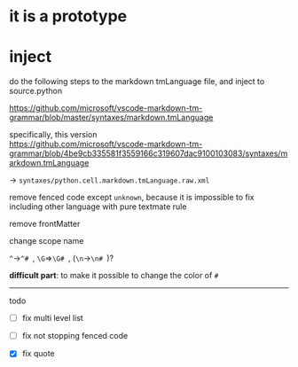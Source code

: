 # it is a prototype

# inject

do the following steps to the markdown tmLanguage file, and inject to source.python

https://github.com/microsoft/vscode-markdown-tm-grammar/blob/master/syntaxes/markdown.tmLanguage

specifically, this version  
https://github.com/microsoft/vscode-markdown-tm-grammar/blob/4be9cb335581f3559166c319607dac9100103083/syntaxes/markdown.tmLanguage

-> `syntaxes/python.cell.markdown.tmLanguage.raw.xml`

remove fenced code except `unknown`, because it is impossible to fix including other language with pure textmate rule

remove frontMatter

change scope name

`^`->`^# `, `\G`=>`\G# `, (`\n`->`\n# `)?

**difficult part**: to make it possible to change the color of `#`

---

todo
+ [ ] fix multi level list
+ [ ] fix not stopping fenced code
+ [x] fix quote

